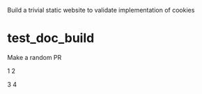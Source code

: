 Build a trivial static website to validate implementation of cookies

# test_doc_build

Make a random PR

1
2

3
4

